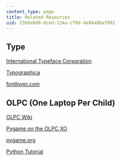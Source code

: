 ```yaml
---
content_type: page
title: Related Resources
uid: 23b9a9d8-dced-134a-cf0d-4e84a8baf892
---
```


Type
----

[International Typeface Corporation](http://www.itcfonts.com/)

[Typographica](http://typographica.org/)

[fontlover.com](http://www.fontlover.com/)

OLPC (One Laptop Per Child)
---------------------------

[OLPC Wiki](http://wiki.laptop.org/)

[Pygame on the OLPC XO](http://wiki.laptop.org/go/Pygame_wrapper)

[pygame.org](http://www.pygame.org/)

[Python Tutorial](http://docs.python.org/tut/tut.html)